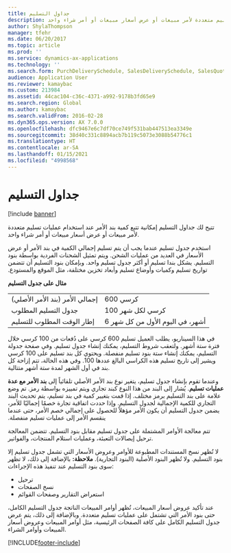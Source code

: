 ```yaml
---
title: جداول التسليم
description: تتيح لك جداول التسليم إمكانية تتبع كمية بند الأمر عند استخدام عمليات تسليم متعددة لأمر مبيعات أو عرض أسعار مبيعات أو أمر شراء واحد.
author: ShylaThompson
manager: tfehr
ms.date: 06/20/2017
ms.topic: article
ms.prod: ''
ms.service: dynamics-ax-applications
ms.technology: ''
ms.search.form: PurchDeliverySchedule, SalesDeliverySchedule, SalesQuotationDeliverySchedule, SalesQuotationDeliverySchedule
audience: Application User
ms.reviewer: kamaybac
ms.custom: 213984
ms.assetid: 44cac104-c36c-4371-a992-9178b3fd65e9
ms.search.region: Global
ms.author: kamaybac
ms.search.validFrom: 2016-02-28
ms.dyn365.ops.version: AX 7.0.0
ms.openlocfilehash: dfc9467e6c7df70ce749f531bab447513ea3349e
ms.sourcegitcommit: 38d40c331c8894acb7b119c5073e3088b54776c1
ms.translationtype: HT
ms.contentlocale: ar-SA
ms.lasthandoff: 01/15/2021
ms.locfileid: "4998568"
---
```

# <a name="delivery-schedules"></a>جداول التسليم

[!include [banner](../includes/banner.md)]

تتيح لك جداول التسليم إمكانية تتبع كمية بند الأمر عند استخدام عمليات تسليم متعددة لأمر مبيعات أو عرض أسعار مبيعات أو أمر شراء واحد.

‏‫استخدم جدول تسليم عندما يجب أن يتم تسليم إجمالي الكمية في بند الأمر أو عرض الأسعار في العديد من عمليات الشحن. ويتم تمثيل الشحنات الفردية بواسطة بنود التسليم. يشكل بندا تسليم أو أكثر جدول تسليم واحد. وبإمكان بنود التسليم أن تتضمن تواريخ تسليم وكميات وأوضاع تسليم وأبعاد تخزين مختلفة، مثل الموقع والمستودع.  

**مثال على جدول التسليم**

|                                   |                                          |
|-----------------------------------|------------------------------------------|
| إجمالي الأمر (بند الأمر الأصلي) | 600 كرسي                               |
| جدول التسليم المطلوب       | 100 كرسي لكل شهر                     |
| إطار الوقت المطلوب للتسليم | 6 أشهر، في اليوم الأول من كل شهر |

في هذا السيناريو، يطلب العميل تسليم 600 كرسي على دُفعات من 100 كرسي خلال فترة ستة أشهر. ولتعقب شروط التسليم، يمكنك إنشاء جدول تسليم. وفي صفحة جدولة التسليم، يمكنك إنشاء ستة بنود تسليم منفصلة. ويحتوي كل بند تسليم على 100 كرسي ويشير إلى تاريخ تسليم هذه الكراسي البالغ عددها 100. وفي هذه الحالة، تتم إزاحة كل بند في أول الشهر لمدة ستة أشهر متتالية.  

وعندما تقوم بإنشاء جدول تسليم، يتغير نوع بند الأمر الأصلي تلقائياً إلى **بند الأمر مع عدة عمليات تسليم**. يُشار إلى البند من هذا النوع كبند تجاري ويتم تمييزه بواسطة رمز. تم وضع علامة على بند التسليم برمز مختلف. ‏‫إذا قمت بتغيير كمية في بند تسليم، يتم تحديث البند التجاري للكمية الإجمالية لجدول التسليم. وإذا حددت اتفاقية تجارة خصمًا إجماليًا للأمر، يضمن جدول التسليم أن يكون الأمر مؤهلاً للحصول على إجمالي خصم الأمر، حتى عندما ينقسم الأمر إلى عمليات تسليم منفصلة.‬  

تتم معالجة الأوامر المشتملة على جدول تسليم مقابل بنود التسليم. تتضمن المعالجة ترحيل إيصالات التعبئة، وعمليات استلام المنتجات، والفواتير.  

لا تُظهر نسخ المستندات المطبوعة للأوامر وعروض الأسعار التي تشمل جدول تسليم إلا بنود التسليم. ولا تُظهر البنود الأصلية (البنود التجارية). **ملاحظة:** بالإضافة إلى ذلك، لا تظهر سوى بنود التسليم عند تنفيذ هذه الإجراءات:

-   ترحيل
-   نسخ الصفحات
-   استعراض التقارير وصفحات القوائم

عند تأكيد عروض أسعار المبيعات، تُظهر أوامر المبيعات الناتجة جدول التسليم الكامل، حتى بنود الأمر التي تشتمل على عمليات تسليم متعددة. وبالإضافة إلى ذلك، يتم عرض جدول التسليم الكامل على كافة الصفحات الرئيسية، مثل أوامر المبيعات وعروض أسعار المبيعات وأوامر الشراء.





[!INCLUDE[footer-include](../../includes/footer-banner.md)]